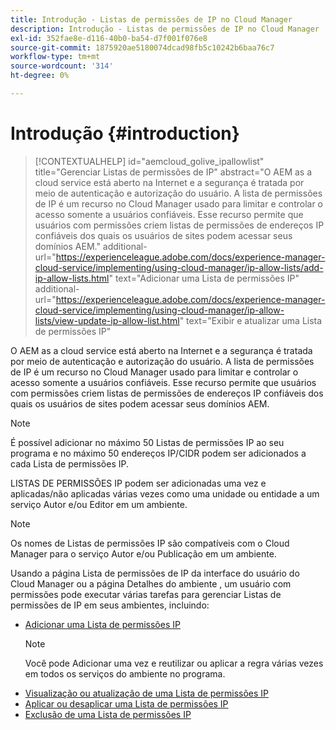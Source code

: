 ```yaml
---
title: Introdução - Listas de permissões de IP no Cloud Manager
description: Introdução - Listas de permissões de IP no Cloud Manager
exl-id: 352fae8e-d116-40b0-ba54-d7f001f076e8
source-git-commit: 1875920ae5180074dcad98fb5c10242b6baa76c7
workflow-type: tm+mt
source-wordcount: '314'
ht-degree: 0%

---
```


# Introdução {#introduction}

>[!CONTEXTUALHELP]
>id="aemcloud_golive_ipallowlist"
>title="Gerenciar Listas de permissões de IP"
>abstract="O AEM as a cloud service está aberto na Internet e a segurança é tratada por meio de autenticação e autorização do usuário. A lista de permissões de IP é um recurso no Cloud Manager usado para limitar e controlar o acesso somente a usuários confiáveis. Esse recurso permite que usuários com permissões criem listas de permissões de endereços IP confiáveis dos quais os usuários de sites podem acessar seus domínios AEM."
>additional-url="https://experienceleague.adobe.com/docs/experience-manager-cloud-service/implementing/using-cloud-manager/ip-allow-lists/add-ip-allow-lists.html" text="Adicionar uma Lista de permissões IP"
>additional-url="https://experienceleague.adobe.com/docs/experience-manager-cloud-service/implementing/using-cloud-manager/ip-allow-lists/view-update-ip-allow-list.html" text="Exibir e atualizar uma Lista de permissões IP"

O AEM as a cloud service está aberto na Internet e a segurança é tratada por meio de autenticação e autorização do usuário. A lista de permissões de IP é um recurso no Cloud Manager usado para limitar e controlar o acesso somente a usuários confiáveis. Esse recurso permite que usuários com permissões criem listas de permissões de endereços IP confiáveis dos quais os usuários de sites podem acessar seus domínios AEM.

>[!NOTE]
>É possível adicionar no máximo 50 Listas de permissões IP ao seu programa e no máximo 50 endereços IP/CIDR podem ser adicionados a cada Lista de permissões IP.

LISTAS DE PERMISSÕES IP podem ser adicionadas uma vez e aplicadas/não aplicadas várias vezes como uma unidade ou entidade a um serviço Autor e/ou Editor em um ambiente.

>[!NOTE]
>Os nomes de Listas de permissões IP são compatíveis com o Cloud Manager para o serviço Autor e/ou Publicação em um ambiente.

Usando a página Lista de permissões de IP da interface do usuário do Cloud Manager ou a página Detalhes do ambiente , um usuário com permissões pode executar várias tarefas para gerenciar Listas de permissões de IP em seus ambientes, incluindo:

* [Adicionar uma Lista de permissões IP](/help/implementing/cloud-manager/ip-allow-lists/add-ip-allow-lists.md)
   >[!NOTE]
   > Você pode Adicionar uma vez e reutilizar ou aplicar a regra várias vezes em todos os serviços do ambiente no programa.
* [Visualização ou atualização de uma Lista de permissões IP](/help/implementing/cloud-manager/ip-allow-lists/view-update-ip-allow-list.md)
* [Aplicar ou desaplicar uma Lista de permissões IP](/help/implementing/cloud-manager/ip-allow-lists/apply-allow-list.md)
* [Exclusão de uma Lista de permissões IP](/help/implementing/cloud-manager/ip-allow-lists/delete-ip-allow-list.md)
